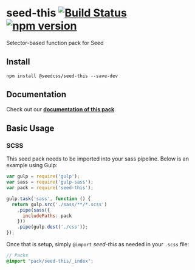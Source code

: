 # seed-this [![Build Status](https://travis-ci.org/helpscout/seed-this.svg?branch=master)](https://travis-ci.org/helpscout/seed-this) [![npm version](https://badge.fury.io/js/%40seedcss%2Fseed-this.svg)](https://badge.fury.io/js/%40seedcss%2Fseed-this)

Selector-based function pack for Seed


## Install
```
npm install @seedcss/seed-this --save-dev
```

## Documentation

Check out our **[documentation of this pack](http://developer.helpscout.net/seed/packs/seed-this/)**.


## Basic Usage

### SCSS
This seed pack needs to be imported into your sass pipeline. Below is an example using Gulp:


```javascript
var gulp = require('gulp');
var sass = require('gulp-sass');
var pack = require('seed-this');

gulp.task('sass', function () {
  return gulp.src('./sass/**/*.scss')
    .pipe(sass({
      includePaths: pack
    }))
    .pipe(gulp.dest('./css'));
});
```

Once that is setup, simply `@import` *seed-this* as needed in your `.scss` file:

```scss
// Packs
@import "pack/seed-this/_index";
```
